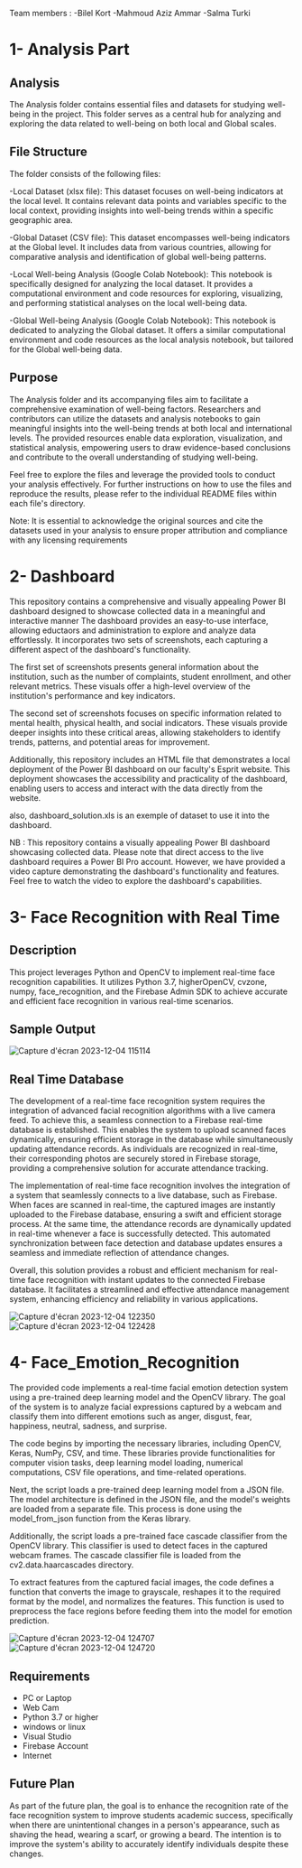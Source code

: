 
Team members : 
-Bilel Kort
-Mahmoud Aziz Ammar 
-Salma Turki



# 1- Analysis Part

## Analysis
The Analysis folder contains essential files and datasets for studying well-being in the project. This folder serves as a central hub for analyzing and exploring the data related to well-being on both local and Global scales.

## File Structure
The folder consists of the following files:

-Local Dataset (xlsx file): This dataset focuses on well-being indicators at the local level. It contains relevant data points and variables specific to the local context, providing insights into well-being trends within a specific geographic area.

-Global Dataset (CSV file): This dataset encompasses well-being indicators at the Global level. It includes data from various countries, allowing for comparative analysis and identification of global well-being patterns.

-Local Well-being Analysis (Google Colab Notebook): This notebook is specifically designed for analyzing the local dataset. It provides a computational environment and code resources for exploring, visualizing, and performing statistical analyses on the local well-being data.

-Global Well-being Analysis (Google Colab Notebook): This notebook is dedicated to analyzing the Global dataset. It offers a similar computational environment and code resources as the local analysis notebook, but tailored for the Global well-being data.

## Purpose
The Analysis folder and its accompanying files aim to facilitate a comprehensive examination of well-being factors. Researchers and contributors can utilize the datasets and analysis notebooks to gain meaningful insights into the well-being trends at both local and international levels. The provided resources enable data exploration, visualization, and statistical analysis, empowering users to draw evidence-based conclusions and contribute to the overall understanding of studying well-being.

Feel free to explore the files and leverage the provided tools to conduct your analysis effectively. For further instructions on how to use the files and reproduce the results, please refer to the individual README files within each file's directory.

Note: It is essential to acknowledge the original sources and cite the datasets used in your analysis to ensure proper attribution and compliance with any licensing requirements

# 2- Dashboard 

This repository contains a comprehensive and visually appealing Power BI dashboard designed to showcase collected data in a meaningful and interactive manner
The dashboard provides an easy-to-use interface, allowing eductaors and administration to explore and analyze data effortlessly. It incorporates two sets of screenshots, each capturing a different aspect of the dashboard's functionality.

The first set of screenshots presents general information about the institution, such as the number of complaints, student enrollment, and other relevant metrics. These visuals offer a high-level overview of the institution's performance and key indicators.

The second set of screenshots focuses on specific information related to mental health, physical health, and social indicators. These visuals provide deeper insights into these critical areas, allowing stakeholders to identify trends, patterns, and potential areas for improvement.

Additionally, this repository includes an HTML file that demonstrates a local deployment of the Power BI dashboard on our faculty's Esprit website. This deployment showcases the accessibility and practicality of the dashboard, enabling users to access and interact with the data directly from the website.

also, dashboard_solution.xls is an exemple of dataset to use it into the dashboard.

NB : This repository contains a visually appealing Power BI dashboard showcasing collected data. Please note that direct access to the live dashboard requires a Power BI Pro account. However, we have provided a video capture demonstrating the dashboard's functionality and features. Feel free to watch the video to explore the dashboard's capabilities.

# 3- Face Recognition with Real Time

## Description

This project leverages Python and OpenCV to implement real-time face recognition capabilities. It utilizes Python 3.7, higherOpenCV, cvzone, numpy, face_recognition, and the Firebase Admin SDK to achieve accurate and efficient face recognition in various real-time scenarios.

## Sample Output
![Capture d'écran 2023-12-04 115114](https://github.com/bilel910/tsyp11_SMC-EdSoc_Technical_Challenge/assets/83314544/6da22082-41c6-4778-9fc4-ae1cebc7e354)

## Real Time Database

The development of a real-time face recognition system requires the integration of advanced facial recognition algorithms with a live camera feed. To achieve this, a seamless connection to a Firebase real-time database is established. This enables the system to upload scanned faces dynamically, ensuring efficient storage in the database while simultaneously updating attendance records. As individuals are recognized in real-time, their corresponding photos are securely stored in Firebase storage, providing a comprehensive solution for accurate attendance tracking.

The implementation of real-time face recognition involves the integration of a system that seamlessly connects to a live database, such as Firebase. When faces are scanned in real-time, the captured images are instantly uploaded to the Firebase database, ensuring a swift and efficient storage process. At the same time, the attendance records are dynamically updated in real-time whenever a face is successfully detected. This automated synchronization between face detection and database updates ensures a seamless and immediate reflection of attendance changes.

Overall, this solution provides a robust and efficient mechanism for real-time face recognition with instant updates to the connected Firebase database. It facilitates a streamlined and effective attendance management system, enhancing efficiency and reliability in various applications.

![Capture d'écran 2023-12-04 122350](https://github.com/bilel910/tsyp11_SMC-EdSoc_Technical_Challenge/assets/83314544/5ca28e34-2116-4aa9-a4a3-21281fedb680)
![Capture d'écran 2023-12-04 122428](https://github.com/bilel910/tsyp11_SMC-EdSoc_Technical_Challenge/assets/83314544/acb8c4ec-c05f-46c6-b073-efdfc9ec8522)

# 4- Face_Emotion_Recognition

The provided code implements a real-time facial emotion detection system using a pre-trained deep learning model and the OpenCV library. The goal of the system is to analyze facial expressions captured by a webcam and classify them into different emotions such as anger, disgust, fear, happiness, neutral, sadness, and surprise.

The code begins by importing the necessary libraries, including OpenCV, Keras, NumPy, CSV, and time. These libraries provide functionalities for computer vision tasks, deep learning model loading, numerical computations, CSV file operations, and time-related operations.

Next, the script loads a pre-trained deep learning model from a JSON file. The model architecture is defined in the JSON file, and the model's weights are loaded from a separate file. This process is done using the model_from_json function from the Keras library.

Additionally, the script loads a pre-trained face cascade classifier from the OpenCV library. This classifier is used to detect faces in the captured webcam frames. The cascade classifier file is loaded from the cv2.data.haarcascades directory.

To extract features from the captured facial images, the code defines a function that converts the image to grayscale, reshapes it to the required format by the model, and normalizes the features. This function is used to preprocess the face regions before feeding them into the model for emotion prediction.

![Capture d'écran 2023-12-04 124707](https://github.com/bilel910/tsyp11_SMC-EdSoc_Technical_Challenge/assets/83314544/6e3034d6-2b6d-4c17-8bbd-5b7ebb3d5eaf)
![Capture d'écran 2023-12-04 124720](https://github.com/bilel910/tsyp11_SMC-EdSoc_Technical_Challenge/assets/83314544/54a486fa-4040-420f-aa3c-cf42195577ef)

## Requirements

- PC or Laptop
- Web Cam
- Python 3.7 or higher
- windows or linux
- Visual Studio
- Firebase Account
- Internet

## Future Plan

As part of the future plan, the goal is to enhance the recognition rate of the face recognition system to improve students academic success, specifically when there are unintentional changes in a person's appearance, such as shaving the head, wearing a scarf, or growing a beard. The intention is to improve the system's ability to accurately identify individuals despite these changes.
